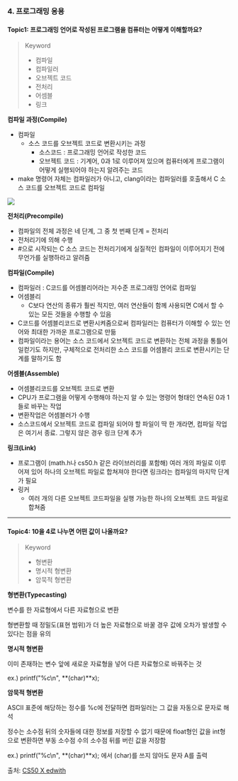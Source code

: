 ### 4. 프로그래밍 응용

#### Topic1: 프로그래밍 언어로 작성된 프로그램을 컴퓨터는 어떻게 이해할까요?

> Keyword
>
> - 컴파일
> - 컴파일러
> - 오브젝트 코드
> - 전처리
> - 어셈블
> - 링크



**컴파일 과정(Compile)**

- 컴파일
  - 소스 코드를 오브젝트 코드로 변환시키는 과정
    - 소스코드 : 프로그래밍 언어로 작성한 코드
    - 오브젝트 코드 : 기계어, 0과 1로 이루어져 있으며 컴퓨터에게 프로그램이 어떻게 실행되어야 하는지 알려주는 코드
- make 명령어 자체는 컴파일러가 아니고, clang이라는 컴파일러를 호출해서 C 소스 코드를 오브젝트 코드로 컴파일



<img src="https://user-images.githubusercontent.com/42233535/55339461-b0aacd00-54dd-11e9-90e6-c719089e2d70.png">

**전처리(Precompile)**

- 컴파일의 전체 과정은 네 단계, 그 중 첫 번째 단계 = 전처리
- 전처리기에 의해 수행
- #으로 시작되는 C 소스 코드는 전처리기에게 실질적인 컴파일이 이루어지기 전에 무언가를 실행하라고 알려줌



**컴파일(Compile)**

- 컴파일러 : C코드를 어셈블리어라는 저수준 프로그래밍 언어로 컴파일
- 어셈블리
  - C보다 연산의 종류가 훨씬 적지만, 여러 연산들이 함께 사용되면 C에서 할 수 있는 모든 것들을 수행할 수 있음
- C코드를 어셈블리코드로 변환시켜줌으로써 컴파일러는 컴퓨터가 이해할 수 있는 언어와 최대한 가까운 프로그램으로 만듦
- 컴파일이라는 용어는 소스 코드에서 오브젝트 코드로 변환하는 전체 과정을 통틀어 일컫기도 하지만, 구체적으로 전처리한 소스 코드를 어셈블리 코드로 변환시키는 단계를 말하기도 함





**어셈블(Assemble)**

- 어셈블리코드를 오브젝트 코드로 변환
- CPU가 프로그램을 어떻게 수행해야 하는지 알 수 있는 명령어 형태인 연속된 0과 1들로 바꾸는 작업
- 변환작업은 어셈블러가 수행
- 소스코드에서 오브젝트 코드로 컴파일 되어야 할 파일이 딱 한 개라면, 컴파일 작업은 여기서 종료. 그렇지 않은 경우 링크 단계 추가



**링크(Link)**

- 프로그램이 (math.h나 cs50.h 같은 라이브러리를 포함해) 여러 개의 파일로 이루어져 있어 하나의 오브젝트 파일로 합쳐져야 한다면 링크라는 컴파일의 마지막 단계가 필요
- 링커
  - 여러 개의 다른 오브젝트 코드파일을 실행 가능한 하나의 오브젝트 코드 파일로 합쳐줌

---
#### Topic4: 10을 4로 나누면 어떤 값이 나올까요?

> Keyword
>
> - 형변환
> - 명시적 형변환
> - 암묵적 형변환



**형변환(Typecasting)**

변수를 한 자료형에서 다른 자료형으로 변환

형변환할 때 정밀도(표현 범위)가 더 높은 자료형으로 바꿀 경우 값에 오차가 발생할 수 있다는 점을 유의



**명시적 형변환**

이미 존재하는 변수 앞에 새로운 자료형을 넣어 다른 자료형으로 바꿔주는 것

ex.) printf("%c\n", **(char)**x);



**암묵적 형변환**

ASCII 표준에 해당하는 정수를 %c에 전달하면 컴파일러는 그 값을 자동으로 문자로 해석

정수는 소수점 뒤의 숫자들에 대한 정보를 저장할 수 없기 때문에 float형인 값을 int형으로 변환하면 부동 소수점 수의 소수점 뒤를 버린 값을 저장함

ex.) printf("%c\n", **(char)**x); 에서 (char)를 쓰지 않아도 문자 A를 출력


출처: [CS50 X edwith](https://www.edwith.org/cs50/)
